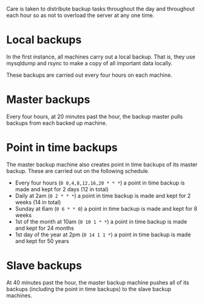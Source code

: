 Care is taken to distribute backup tasks throughout the day and throughout each hour so as not to overload the server at any one time.

# Local backups

In the first instance, all machines carry out a local backup. That is, they use mysqldump and rsync to make a copy of all important data locally.

These backups are carried out every four hours on each machine.

# Master backups

Every four hours, at 20 minutes past the hour, the backup master pulls backups from each backed up machine.

# Point in time backups

The master backup machine also creates point in time backups of its master backup. These are carried out on the following schedule.

* Every four hours (`0 0,4,8,12,16,20 * * *`) a point in time backup is made and kept for 2 days (12 in total)
* Daily at 2am (`0 2 * * *`) a point in time backup is made and kept for 2 weeks (14 in total)
* Sunday at 6am (`0 6 * * 0`) a point in time backup is made and kept for 8 weeks
* 1st of the month at 10am (`0 10 1 * *`) a point in time backup is made and kept for  24 months
* 1st day of the year at 2pm (`0 14 1 1 *`) a point in time backup is made and kept for 50 years

# Slave backups

At 40 minutes past the hour, the master backup machine pushes all of its backups (including the point in time backups) to the slave backup machines.
